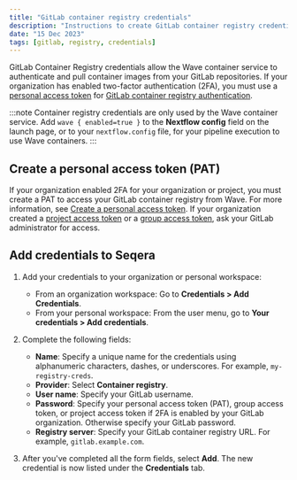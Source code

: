 ```yaml
---
title: "GitLab container registry credentials"
description: "Instructions to create GitLab container registry credentials in Seqera Platform."
date: "15 Dec 2023"
tags: [gitlab, registry, credentials]
---
```


GitLab Container Registry credentials allow the Wave container service to authenticate and pull container images from your GitLab repositories. If your organization has enabled two-factor authentication (2FA), you must use a [personal access token][gitlab-pat] for [GitLab container registry authentication][gitlab-cr].

:::note
Container registry credentials are only used by the Wave container service. Add `wave { enabled=true }` to the **Nextflow config** field on the launch page, or to your `nextflow.config` file, for your pipeline execution to use Wave containers.
:::

## Create a personal access token (PAT)

If your organization enabled 2FA for your organization or project, you must create a PAT to access your GitLab container registry from Wave. For more information, see [Create a personal access token][gitlab-create]. If your organization created a [project access token][gitlab-project] or a [group access token][gitlab-group], ask your GitLab administrator for access.

## Add credentials to Seqera

1.  Add your credentials to your organization or personal workspace:
    - From an organization workspace: Go to **Credentials > Add Credentials**.
    - From your personal workspace: From the user menu, go to **Your credentials > Add credentials**.

2.  Complete the following fields:

    - **Name**: Specify a unique name for the credentials using alphanumeric characters, dashes, or underscores. For example, `my-registry-creds`.
    - **Provider**: Select **Container registry**.
    - **User name**: Specify your GitLab username.
    - **Password**: Specify your personal access token (PAT), group access token, or project access token if 2FA is enabled by your GitLab organization. Otherwise specify your GitLab password.
    - **Registry server**: Specify your GitLab container registry URL. For example, `gitlab.example.com`.

3.  After you've completed all the form fields, select **Add**. The new credential is now listed under the **Credentials** tab.

[gitlab-cr]: https://docs.gitlab.com/ee/user/packages/container_registry/authenticate_with_container_registry.html
[gitlab-pat]: https://docs.gitlab.com/ee/user/profile/personal_access_tokens.html
[gitlab-create]: https://docs.gitlab.com/ee/user/profile/personal_access_tokens.html#create-a-personal-access-token
[gitlab-project]: https://docs.gitlab.com/ee/user/project/settings/project_access_tokens.html
[gitlab-group]: https://docs.gitlab.com/ee/user/group/settings/group_access_tokens.html
